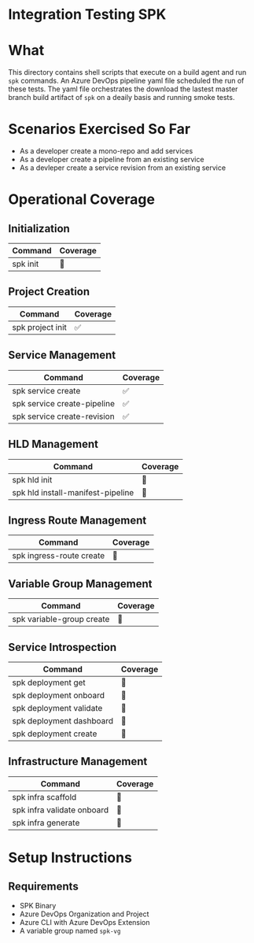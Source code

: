 # Integration Testing SPK

# What 
This directory contains shell scripts that execute on a build agent and run `spk` commands. An Azure DevOps pipeline yaml file scheduled the run of these tests. The yaml file orchestrates the download the lastest master branch build artifact of `spk` on a deaily basis and running smoke tests.  

# Scenarios Exercised So Far
- As a developer create a mono-repo and add services
- As a developer create a pipeline from an existing service
- As a devleper create a service revision from an existing service

# Operational Coverage

## Initialization 
| Command | Coverage |
| --- | --- |
| spk init |  🚫 |

## Project Creation 
| Command | Coverage |
| --- | --- |
| spk project init | ✅ |

## Service Management 
| Command | Coverage |
| --- | --- |
| spk service create | ✅ |
| spk service create-pipeline | ✅ |
| spk service create-revision | ✅ |

## HLD Management 
| Command | Coverage |
| --- | --- |
| spk hld init | 🚫 |
| spk hld install-manifest-pipeline | 🚫 |

## Ingress Route Management 
| Command | Coverage |
| --- | --- |
| spk ingress-route create | 🚫 |

## Variable Group Management 
| Command | Coverage |
| --- | --- |
| spk variable-group create | 🚫 |

## Service Introspection 
| Command | Coverage |
| --- | --- |
| spk deployment get | 🚫 |
| spk deployment onboard | 🚫 |
| spk deployment validate | 🚫 |
| spk deployment dashboard | 🚫 |
| spk deployment create | 🚫 |

## Infrastructure Management 
| Command | Coverage |
| --- | --- |
| spk infra scaffold | 🚫 |
| spk infra validate onboard | 🚫 |
| spk infra generate | 🚫 |


# Setup Instructions

## Requirements
- SPK Binary
- Azure DevOps Organization and Project
- Azure CLI with Azure DevOps Extension
- A variable group named `spk-vg`